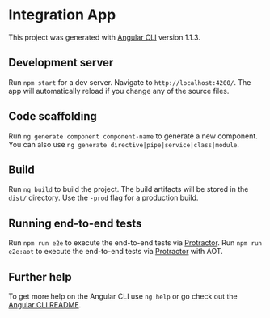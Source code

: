 # Integration App

This project was generated with [Angular CLI](https://github.com/angular/angular-cli) version 1.1.3.

## Development server

Run `npm start` for a dev server. Navigate to `http://localhost:4200/`. The app will automatically reload if you change any of the source files.

## Code scaffolding

Run `ng generate component component-name` to generate a new component. You can also use `ng generate directive|pipe|service|class|module`.

## Build

Run `ng build` to build the project. The build artifacts will be stored in the `dist/` directory. Use the `-prod` flag for a production build.

## Running end-to-end tests

Run `npm run e2e` to execute the end-to-end tests via [Protractor](http://www.protractortest.org/).
Run `npm run e2e:aot` to execute the end-to-end tests via [Protractor](http://www.protractortest.org/) with AOT.

## Further help

To get more help on the Angular CLI use `ng help` or go check out the [Angular CLI README](https://github.com/angular/angular-cli/blob/master/README.md).
